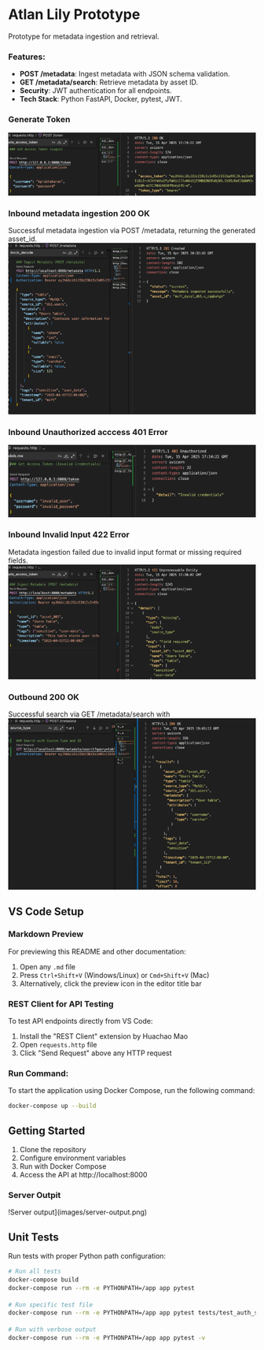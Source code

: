 # Atlan Lily Prototype

Prototype for metadata ingestion and retrieval.

### Features:
- **POST /metadata**: Ingest metadata with JSON schema validation.
- **GET /metadata/search**: Retrieve metadata by asset ID.
- **Security**: JWT authentication for all endpoints.
- **Tech Stack**: Python FastAPI, Docker, pytest, JWT.

### Generate Token
![Generate Token](images/prototype-generate-token.png)

### Inbound metadata ingestion 200 OK
Successful metadata ingestion via POST /metadata, returning the generated asset_id.
![Inbound 200](images/prototype-inbound-200.png)

### Inbound Unauthorized acccess 401 Error
![Inbound 401](images/prototype-inbound-401.png)

### Inbound Invalid Input 422 Error
Metadata ingestion failed due to invalid input format or missing required fields.
![Inbound 422](images/prototype-inbound-422.png)

### Outbound 200 OK
Successful search via GET /metadata/search with 
![Outbound Search](images/prototype-outbound-200.png)


## VS Code Setup

### Markdown Preview
For previewing this README and other documentation:
1. Open any `.md` file
2. Press `Ctrl+Shift+V` (Windows/Linux) or `Cmd+Shift+V` (Mac)
3. Alternatively, click the preview icon in the editor title bar


### REST Client for API Testing
To test API endpoints directly from VS Code:

1. Install the "REST Client" extension by Huachao Mao
2. Open `requests.http` file
3. Click "Send Request" above any HTTP request


### Run Command:
To start the application using Docker Compose, run the following command:

```bash
docker-compose up --build
```
## Getting Started

1. Clone the repository
2. Configure environment variables
3. Run with Docker Compose
4. Access the API at http://localhost:8000

### Server Outpit
!Server output](images/server-output.png)

## Unit Tests
Run tests with proper Python path configuration:

```bash
# Run all tests
docker-compose build
docker-compose run --rm -e PYTHONPATH=/app app pytest

# Run specific test file
docker-compose run --rm -e PYTHONPATH=/app app pytest tests/test_auth_service.py

# Run with verbose output
docker-compose run --rm -e PYTHONPATH=/app app pytest -v
```


